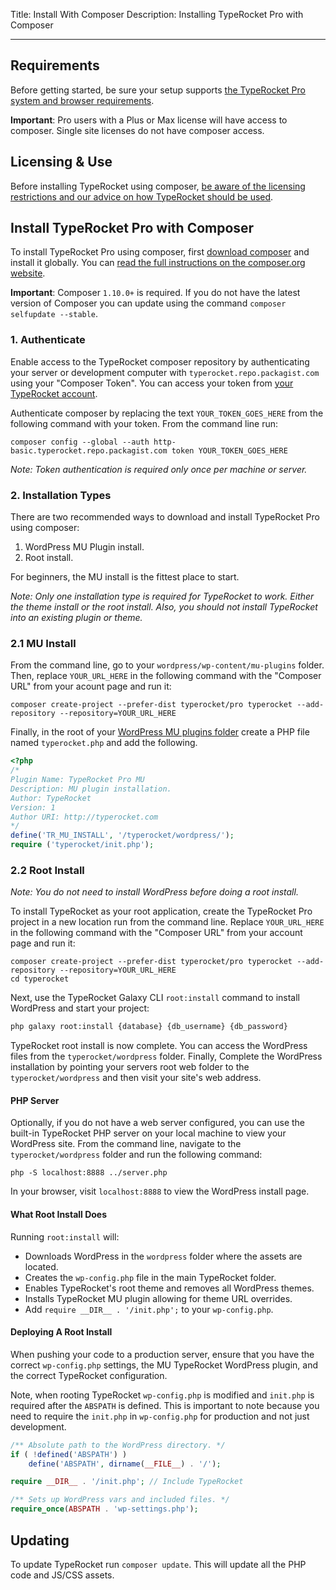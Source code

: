 Title: Install With Composer
Description: Installing TypeRocket Pro with Composer

---


## Requirements

Before getting started, be sure your setup supports [the TypeRocket Pro system and browser requirements](/docs/v5/requirements).

**Important**: Pro users with a Plus or Max license will have access to composer. Single site licenses do not have composer access.

## Licensing & Use

Before installing TypeRocket using composer, [be aware of the licensing restrictions and our advice on how TypeRocket should be used](https://typerocket.com/how-to-use-and-install-typerocket/).

## Install TypeRocket Pro with Composer

To install TypeRocket Pro using composer, first [download composer](https://getcomposer.org/download/) and install it globally. You can [read the full instructions on the composer.org website](https://getcomposer.org/doc/00-intro.md).

**Important**: Composer `1.10.0+` is required. If you do not have the latest version of Composer you can update using the command `composer selfupdate --stable`.

### 1. Authenticate

Enable access to the TypeRocket composer repository by authenticating your server or development computer with `typerocket.repo.packagist.com` using your "Composer Token". You can access your token from [your TypeRocket account](https://typerocket.com/account/).

Authenticate composer by replacing the text `YOUR_TOKEN_GOES_HERE` from the following command with your token. From the command line run:

```
composer config --global --auth http-basic.typerocket.repo.packagist.com token YOUR_TOKEN_GOES_HERE
```

*Note: Token authentication is required only once per machine or server.*

### 2. Installation Types

There are two recommended ways to download and install TypeRocket Pro using composer:

1. WordPress MU Plugin install.
2. Root install.

For beginners, the MU install is the fittest place to start.

*Note: Only one installation type is required for TypeRocket to work. Either the theme install or the root install. Also, you should not install TypeRocket into an existing plugin or theme.*

### 2.1 MU Install

From the command line, go to your `wordpress/wp-content/mu-plugins` folder. Then, replace `YOUR_URL_HERE` in the following command with the "Composer URL" from your acount page and run it:

```
composer create-project --prefer-dist typerocket/pro typerocket --add-repository --repository=YOUR_URL_HERE
```

Finally, in the root of your [WordPress MU plugins folder](https://wordpress.org/support/article/must-use-plugins/) create a PHP file named `typerocket.php` and add the following.

```php
<?php
/*
Plugin Name: TypeRocket Pro MU  
Description: MU plugin installation.  
Author: TypeRocket  
Version: 1  
Author URI: http://typerocket.com  
*/
define('TR_MU_INSTALL', '/typerocket/wordpress/');  
require ('typerocket/init.php');
```

### 2.2 Root Install

*Note: You do not need to install WordPress before doing a root install.*

To install TypeRocket as your root application, create the TypeRocket Pro project in a new location run from the command line. Replace `YOUR_URL_HERE` in the following command with the "Composer URL" from your account page and run it:

```
composer create-project --prefer-dist typerocket/pro typerocket --add-repository --repository=YOUR_URL_HERE
cd typerocket
```

Next, use the TypeRocket Galaxy CLI `root:install` command to install WordPress and start your project:

```bash
php galaxy root:install {database} {db_username} {db_password}
```

TypeRocket root install is now complete. You can access the WordPress files from the `typerocket/wordpress` folder. Finally, Complete the WordPress installation by pointing your servers root web folder to the `typerocket/wordpress` and then visit your site's web address.

#### PHP Server

Optionally, if you do not have a web server configured, you can use the built-in TypeRocket PHP server on your local machine to view your WordPress site. From the command line, navigate to the `typerocket/wordpress` folder and run the following command:

```
php -S localhost:8888 ../server.php
```

In your browser, visit `localhost:8888` to view the WordPress install page.

#### What Root Install Does

Running `root:install` will:

- Downloads WordPress in the `wordpress` folder where the assets are located.
- Creates the `wp-config.php` file in the main TypeRocket folder.
- Enables TypeRocket's root theme and removes all WordPress themes.
- Installs TypeRocket MU plugin allowing for theme URL overrides.
- Add `require __DIR__ . '/init.php';` to your `wp-config.php`.

#### Deploying A Root Install

When pushing your code to a production server, ensure that you have the correct `wp-config.php` settings, the MU TypeRocket WordPress plugin, and the correct TypeRocket configuration.

Note, when rooting TypeRocket `wp-config.php` is modified and `init.php` is required after the `ABSPATH` is defined. This is important to note because you need to require the `init.php` in `wp-config.php` for production and not just development.

```php
/** Absolute path to the WordPress directory. */
if ( !defined('ABSPATH') )
    define('ABSPATH', dirname(__FILE__) . '/');

require __DIR__ . '/init.php'; // Include TypeRocket

/** Sets up WordPress vars and included files. */
require_once(ABSPATH . 'wp-settings.php');
```

## Updating

To update TypeRocket run `composer update`. This will update all the PHP code and JS/CSS assets.
